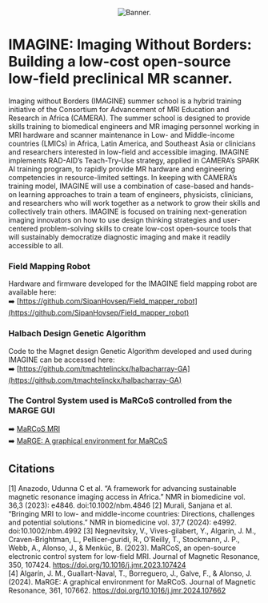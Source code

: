 <br/><br/><p align="center"><img src="https://fourwaves-prod.imgix.net/static/media/headers/d5bc8631-0d8a-48ae-9b29-95864741a685/bceb6468-c14e-46bb-a219-bef65c8864de.png?w=2000&fit=max&auto=format" alt="Banner." /></p>

# IMAGINE: Imaging Without Borders: Building a low-cost open-source low-field preclinical MR scanner. 

Imaging without Borders (IMAGINE) summer school is a hybrid training initiative of the Consortium for Advancement of MRI Education and Research in Africa (CAMERA). The summer school is designed to provide skills training to biomedical engineers and MR imaging personnel working in MRI hardware and scanner maintenance in Low- and Middle-income countries (LMICs) in Africa, Latin America, and Southeast Asia or clinicians and researchers interested in low-field and accessible imaging. IMAGINE implements RAD-AID’s Teach-Try-Use strategy, applied in CAMERA’s SPARK AI training program, to rapidly provide MR hardware and engineering competencies in resource-limited settings. In keeping with CAMERA’s training model, IMAGINE will use a combination of case-based and hands-on learning approaches to train a team of engineers, physicists, clinicians, and researchers who will work together as a network to grow their skills and collectively train others. IMAGINE is focused on training next-generation imaging innovators on how to use design thinking strategies and user-centered problem-solving skills to create low-cost open-source tools that will sustainably democratize diagnostic imaging and make it readily accessible to all. 


### Field Mapping Robot
Hardware and firmware developed for the IMAGINE field mapping robot are available here:  
➡️ [https://github.com/SipanHovsep/Field_mapper_robot](https://github.com/SipanHovsep/Field_mapper_robot)



### Halbach Design Genetic Algorithm
Code to the Magnet design Genetic Algorithm developed and used during IMAGINE can be accessed here: \
➡️ [https://github.com/tmachtelinckx/halbacharray-GA](https://github.com/tmachtelinckx/halbacharray-GA)



### The Control System used is MaRCoS controlled from the MARGE GUI
➡️ [MaRCoS MRI](https://github.com/marcos-mri) \
➡️ [MaRGE: A graphical environment for MaRCoS](https://github.com/josalggui/MaRGE)


## Citations
[1] Anazodo, Udunna C et al. “A framework for advancing sustainable magnetic resonance imaging access in Africa.” NMR in biomedicine vol. 36,3 (2023): e4846. doi:10.1002/nbm.4846
[2] Murali, Sanjana et al. “Bringing MRI to low- and middle-income countries: Directions, challenges and potential solutions.” NMR in biomedicine vol. 37,7 (2024): e4992. doi:10.1002/nbm.4992
[3] Negnevitsky, V., Vives-gilabert, Y., Algarín, J. M., Craven-Brightman, L., Pellicer-guridi, R., O'Reilly, T., Stockmann, J. P., Webb, A., Alonso, J., & Menküc, B. (2023). MaRCoS, an open-source electronic control system for low-field MRI. Journal of Magnetic Resonance, 350, 107424. https://doi.org/10.1016/j.jmr.2023.107424  \
[4] Algarín, J. M., Guallart-Naval, T., Borreguero, J., Galve, F., & Alonso, J. (2024). MaRGE: A graphical environment for MaRCoS. Journal of Magnetic Resonance, 361, 107662. https://doi.org/10.1016/j.jmr.2024.107662
